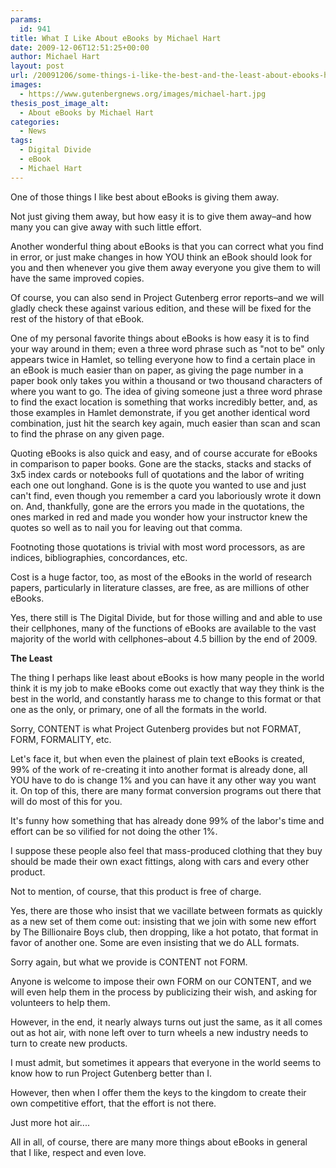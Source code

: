 ```yaml
---
params:
  id: 941
title: What I Like About eBooks by Michael Hart
date: 2009-12-06T12:51:25+00:00
author: Michael Hart
layout: post
url: /20091206/some-things-i-like-the-best-and-the-least-about-ebooks-hart/
images:
  - https://www.gutenbergnews.org/images/michael-hart.jpg
thesis_post_image_alt:
  - About eBooks by Michael Hart
categories:
  - News
tags:
  - Digital Divide
  - eBook
  - Michael Hart
---
```

One of those things I like best about eBooks is giving them away.

Not just giving them away, but how easy it is to give them away–and how many you can give away with such little effort.

Another wonderful thing about eBooks is that you can correct what you find in error, or just make changes in how YOU think an eBook should look for you and then whenever you give them away everyone you give them to will have the same improved copies.

Of course, you can also send in Project Gutenberg error reports–and we will gladly check these against various edition, and these will be fixed for the rest of the history of that eBook.

One of my personal favorite things about eBooks is how easy it is to find your way around in them; even a three word phrase such as "not to be" only appears twice in Hamlet, so telling everyone how to find a certain place in an eBook is much easier than on paper, as giving the page number in a paper book only takes you within a thousand or two thousand characters of where you want to go. The idea of giving someone just a three word phrase to find the exact location is something that works incredibly better, and, as those examples in Hamlet demonstrate, if you get another identical word combination, just hit the search key again, much easier than scan and scan to find the phrase on any given page.<!--more-->

Quoting eBooks is also quick and easy, and of course accurate for eBooks in comparison to paper books. Gone are the stacks, stacks and stacks of 3x5 index cards or notebooks full of quotations and the labor of writing each one out longhand. Gone is is the quote you wanted to use and just can't find, even though you remember a card you laboriously wrote it down on. And, thankfully, gone are the errors you made in the quotations, the ones marked in red and made you wonder how your instructor knew the quotes so well as to nail you for leaving out that comma.

Footnoting those quotations is trivial with most word processors, as are indices, bibliographies, concordances, etc.

Cost is a huge factor, too, as most of the eBooks in the world of research papers, particularly in literature classes, are free, as are millions of other eBooks.

<!--more-->Yes, there still is The Digital Divide, but for those willing and and able to use their cellphones, many of the functions of eBooks are available to the vast majority of the world with cellphones–about 4.5 billion by the end of 2009.

**The Least**

The thing I perhaps like least about eBooks is how many people in the world think it is my job to make eBooks come out exactly that way they think is the best in the world, and constantly harass me to change to this format or that one as the only, or primary, one of all the formats in the world.

Sorry, CONTENT is what Project Gutenberg provides but not FORMAT, FORM, FORMALITY, etc.

Let's face it, but when even the plainest of plain text eBooks is created, 99% of the work of re-creating it into another format is already done, all YOU have to do is change 1% and you can have it any other way you want it. On top of this, there are many format conversion programs out there that will do most of this for you.

It's funny how something that has already done 99% of the labor's time and effort can be so vilified for not doing the other 1%.

I suppose these people also feel that mass-produced clothing that they buy should be made their own exact fittings, along with cars and every other product.

Not to mention, of course, that this product is free of charge.

Yes, there are those who insist that we vacillate between formats as quickly as a new set of them come out: insisting that we join with some new effort by The Billionaire Boys club, then dropping, like a hot potato, that format in favor of another one. Some are even insisting that we do ALL formats.

Sorry again, but what we provide is CONTENT not FORM.

Anyone is welcome to impose their own FORM on our CONTENT, and we will even help them in the process by publicizing their wish, and asking for volunteers to help them.

However, in the end, it nearly always turns out just the same, as it all comes out as hot air, with none left over to turn wheels a new industry needs to turn to create new products.

I must admit, but sometimes it appears that everyone in the world seems to know how to run Project Gutenberg better than I.

However, then when I offer them the keys to the kingdom to create their own competitive effort, that the effort is not there.

Just more hot air....

All in all, of course, there are many more things about eBooks in general that I like, respect and even love.
